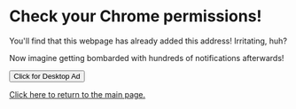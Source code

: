 <html>
    <head>
        <meta charset="utf-8">
        <script type="text/javascript" src=""></script>
    </head>
    <body>
        <h1>Check your Chrome permissions!</h1>
        <p>You'll find that this webpage has already added this address! Irritating, huh?</p>
        <p>Now imagine getting bombarded with hundreds of notifications afterwards!</p>
        <p></p>
        <button onclick="notifyMe()">Click for Desktop Ad</button>
        <p>
        <a href="index.html" title="Main page">Click here to return to the main page.</a>
